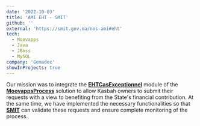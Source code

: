 ```yaml
---
date: '2022-10-03'
title: 'AMI EHT - SMIT'
github: ''
external: 'https://smit.gov.ma/nos-ami#eht'
tech:
  - Moovapps
  - Java
  - JBoss
  - MySQL
company: 'Gemadec'
showInProjects: true
---
```


Our mission was to integrate the **[EHTCasExceptionnel](https://smit.gov.ma/nos-ami#eht)** module of the **[MoovappsProcess](https://moovapps.com)** solution to allow Kasbah owners to submit their requests with a view to benefiting from the State's financial contribution. At the same time, we have implemented the necessary functionalities so that **[SMIT](https://smit.gov.ma)** can validate these requests and ensure complete monitoring of the process.
